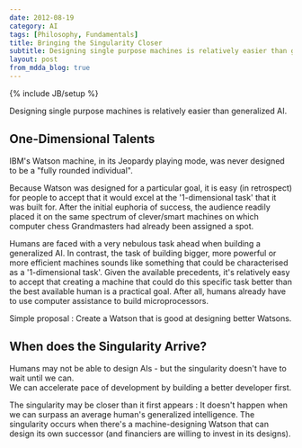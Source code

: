 ```yaml
---
date: 2012-08-19
category: AI
tags: [Philosophy, Fundamentals]
title: Bringing the Singularity Closer
subtitle: Designing single purpose machines is relatively easier than generalized AI
layout: post
from_mdda_blog: true
---
```

{% include JB/setup %}


Designing single purpose machines is relatively easier than generalized AI.


One-Dimensional Talents
------------------------------------------
IBM's Watson machine, in its Jeopardy playing mode, 
was never designed to be a "fully rounded individual".

Because Watson was designed for a particular goal, 
it is easy (in retrospect) for people to accept that it would excel at the 
'1-dimensional task' that it was built for.  After the initial euphoria of success, 
the audience readily placed it on the same spectrum of clever/smart machines on which 
computer chess Grandmasters had already been assigned a spot.

Humans are faced with a very nebulous task ahead when building a generalized AI.
In contrast, the task of building bigger, more powerful or more efficient machines 
sounds like something that could be characterised as a '1-dimensional task'.  Given the available precedents, 
it's relatively easy to accept that creating a machine that could do this specific task 
better than the best available human is a practical goal.  After all, 
humans already have to use computer assistance to build microprocessors.

Simple proposal : Create a Watson that is good at designing better Watsons.


When does the Singularity Arrive?
------------------------------------------

Humans may not be able to design AIs - but the singularity doesn't have to wait until we can.  
We can accelerate pace of development by building a better developer first.

The singularity may be closer than it first appears : It doesn't happen 
when we can surpass an average human's generalized intelligence.  The singularity occurs when 
there's a machine-designing Watson that can design its own successor (and financiers are willing to invest in its designs).


